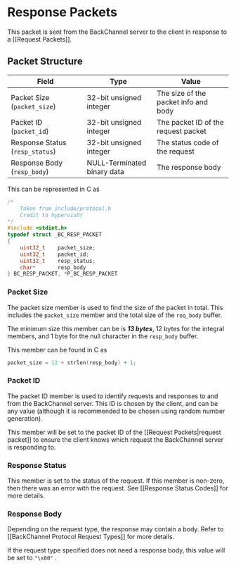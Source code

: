 # Response Packets
This packet is sent from the BackChannel server to the client in response to a [[Request Packets]].

## Packet Structure
| Field                           | Type                         | Value                                |
| ------------------------------- | ---------------------------- | ------------------------------------ |
| Packet Size (`packet_size`)     | 32-bit unsigned integer      | The size of the packet info and body |
| Packet ID (`packet_id`)         | 32-bit unsigned integer      | The packet ID of the request packet  |
| Response Status (`resp_status`) | 32-bit unsigned integer      | The status code of the request       |
| Response Body (`resp_body`)     | NULL-Terminated binary data | The response body                    |

This can be represented in C as

```C
/*
	Taken from include/protocol.h
	Credit to hypervis0r
*/
#include <stdint.h>
typedef struct _BC_RESP_PACKET
{
	uint32_t 	packet_size;
	uint32_t 	packet_id;
	uint32_t 	resp_status;
	char*		resp_body
} BC_RESP_PACKET, *P_BC_RESP_PACKET
```

### Packet Size
The packet size member is used to find the size of the packet in total. This includes the `packet_size` member and the total size of the `req_body` buffer. 

The minimum size this member can be is ***13 bytes***, 12 bytes for the integral members, and 1 byte for the null character in the `resp_body` buffer.

This member can be found in C as
```C
packet_size = 12 + strlen(resp_body) + 1;
```

### Packet ID
The packet ID member is used to identify requests and responses to and from the BackChannel server. This ID is chosen by the client, and can be any value (although it is recommended to be chosen using random number generation).

This member will be set to the packet ID of the [[Request Packets|request packet]] to ensure the client knows which request the BackChannel server is responding to.

### Response Status
This member is set to the status of the request. If this member is non-zero, then there was an error with the request. See [[Response Status Codes]] for more details.

### Response Body
Depending on the request type, the response may contain a body. Refer to [[BackChannel Protocol Request Types]] for more details.

If the request type specified does not need a response body, this value will be set to `"\x00"` .